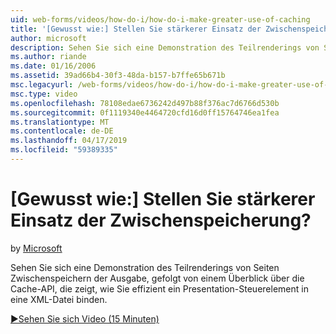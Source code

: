 ```yaml
---
uid: web-forms/videos/how-do-i/how-do-i-make-greater-use-of-caching
title: '[Gewusst wie:] Stellen Sie stärkerer Einsatz der Zwischenspeicherung? | Microsoft-Dokumentation'
author: microsoft
description: Sehen Sie sich eine Demonstration des Teilrenderings von Seiten Zwischenspeichern der Ausgabe, gefolgt von einem Überblick über die Cache-API, die zeigt, wie eine datendarstellung effizient gebunden...
ms.author: riande
ms.date: 01/16/2006
ms.assetid: 39ad66b4-30f3-48da-b157-b7ffe65b671b
msc.legacyurl: /web-forms/videos/how-do-i/how-do-i-make-greater-use-of-caching
msc.type: video
ms.openlocfilehash: 78108edae6736242d497b88f376ac7d6766d530b
ms.sourcegitcommit: 0f1119340e4464720cfd16d0ff15764746ea1fea
ms.translationtype: MT
ms.contentlocale: de-DE
ms.lasthandoff: 04/17/2019
ms.locfileid: "59389335"
---
```

# <a name="how-do-i-make-greater-use-of-caching"></a>[Gewusst wie:] Stellen Sie stärkerer Einsatz der Zwischenspeicherung?

by [Microsoft](https://github.com/microsoft)

Sehen Sie sich eine Demonstration des Teilrenderings von Seiten Zwischenspeichern der Ausgabe, gefolgt von einem Überblick über die Cache-API, die zeigt, wie Sie effizient ein Presentation-Steuerelement in eine XML-Datei binden.

[&#9654;Sehen Sie sich Video (15 Minuten)](https://channel9.msdn.com/Blogs/ASP-NET-Site-Videos/how-do-i-make-greater-use-of-caching)
